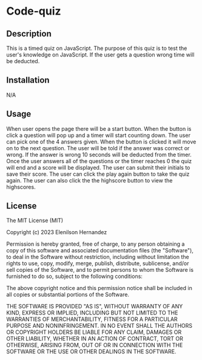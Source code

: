 # Code-quiz

## Description 

This is a timed quiz on JavaScript. The purpose of this quiz is to test the user's knowledge on JavaScript. If the user gets a question wrong time will be deducted.

## Installation

N/A

## Usage

When user opens the page there will be a start button. When the button is click a question will pop up and a timer will start counting down. The user can pick one of the 4 answers given. When the button is clicked it will move on to the next question. The user will be told if the answer was correct or wrong. If the answer is wrong 10 seconds will be deducted from the timer. Once the user answers all of the questions or the timer reaches 0 the quiz will end and a score will be displayed. The user can submit their initials to save their score. The user can click the play again button to take the quiz again. The user can also click the the highscore button to view the highscores.

## License 

The MIT License (MIT)

Copyright (c) 2023 Elenilson Hernandez

Permission is hereby granted, free of charge, to any person obtaining a copy of this software and associated documentation files (the "Software"), to deal in the Software without restriction, including without limitation the rights to use, copy, modify, merge, publish, distribute, sublicense, and/or sell copies of the Software, and to permit persons to whom the Software is furnished to do so, subject to the following conditions:

The above copyright notice and this permission notice shall be included in all copies or substantial portions of the Software.

THE SOFTWARE IS PROVIDED "AS IS", WITHOUT WARRANTY OF ANY KIND, EXPRESS OR IMPLIED, INCLUDING BUT NOT LIMITED TO THE WARRANTIES OF MERCHANTABILITY, FITNESS FOR A PARTICULAR PURPOSE AND NONINFRINGEMENT. IN NO EVENT SHALL THE AUTHORS OR COPYRIGHT HOLDERS BE LIABLE FOR ANY CLAIM, DAMAGES OR OTHER LIABILITY, WHETHER IN AN ACTION OF CONTRACT, TORT OR OTHERWISE, ARISING FROM, OUT OF OR IN CONNECTION WITH THE SOFTWARE OR THE USE OR OTHER DEALINGS IN THE SOFTWARE.